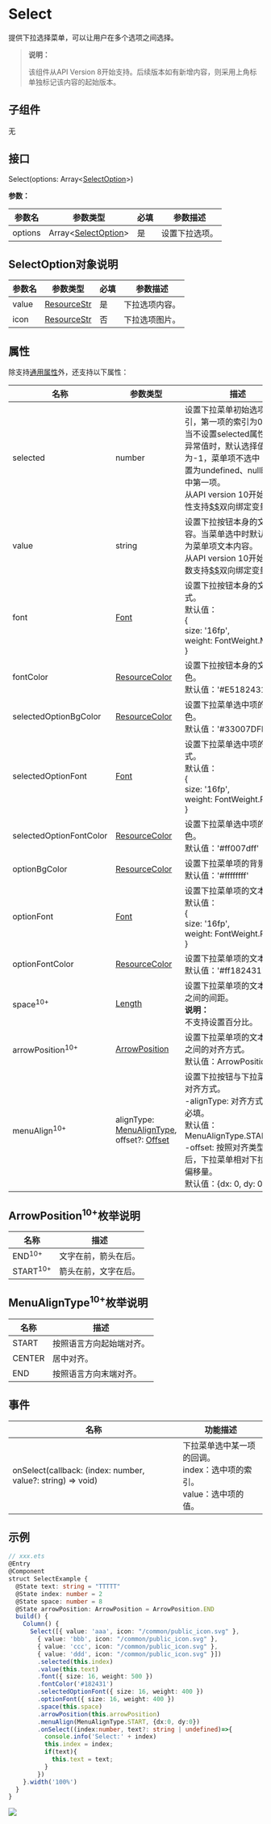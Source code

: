 #  Select

提供下拉选择菜单，可以让用户在多个选项之间选择。

>  **说明：** 
>
>  该组件从API Version 8开始支持。后续版本如有新增内容，则采用上角标单独标记该内容的起始版本。

## 子组件

无

## 接口

Select(options: Array\<[SelectOption](#selectoption对象说明)\>)

**参数：**

| 参数名  | 参数类型                                       | 必填 | 参数描述       |
| ------- | ---------------------------------------------- | ---- | -------------- |
| options | Array\<[SelectOption](#selectoption对象说明)\> | 是   | 设置下拉选项。 |

## SelectOption对象说明

| 参数名 | 参数类型                            | 必填 | 参数描述       |
| ------ | ----------------------------------- | ---- | -------------- |
| value  | [ResourceStr](ts-types.md#resourcestr) | 是   | 下拉选项内容。 |
| icon   | [ResourceStr](ts-types.md#resourcestr) | 否   | 下拉选项图片。 |

## 属性

除支持[通用属性](ts-universal-attributes-size.md)外，还支持以下属性：

| 名称                    | 参数类型                              | 描述                                          |
| ----------------------- | ------------------------------------- | --------------------------------------------- |
| selected                | number                                | 设置下拉菜单初始选项的索引，第一项的索引为0。<br>当不设置selected属性或设置异常值时，默认选择值为-1，菜单项不选中；当设置为undefined、null时，选中第一项。<br />从API version 10开始，该属性支持[$$](../../quick-start/arkts-two-way-sync.md)双向绑定变量。 |
| value                   | string                                | 设置下拉按钮本身的文本内容。当菜单选中时默认会替换为菜单项文本内容。<br />从API version 10开始，该参数支持[$$](../../quick-start/arkts-two-way-sync.md)双向绑定变量。 |
| font                    | [Font](ts-types.md#font)          | 设置下拉按钮本身的文本样式。<br/>默认值：<br/>{<br/>size:&nbsp;'16fp',<br/>weight:&nbsp;FontWeight.Medium<br/>} |
| fontColor               | [ResourceColor](ts-types.md#resourcecolor) | 设置下拉按钮本身的文本颜色。<br/>默认值：'\#E5182431' |
| selectedOptionBgColor   | [ResourceColor](ts-types.md#resourcecolor) | 设置下拉菜单选中项的背景色。<br/>默认值：'\#33007DFF' |
| selectedOptionFont      | [Font](ts-types.md#font)          | 设置下拉菜单选中项的文本样式。<br/>默认值：<br/>{<br/>size:&nbsp;'16fp',<br/>weight:&nbsp;FontWeight.Regular<br/>} |
| selectedOptionFontColor | [ResourceColor](ts-types.md#resourcecolor) | 设置下拉菜单选中项的文本颜色。<br/>默认值：'\#ff007dff' |
| optionBgColor           | [ResourceColor](ts-types.md#resourcecolor) | 设置下拉菜单项的背景色。<br/>默认值：'\#ffffffff' |
| optionFont              | [Font](ts-types.md#font)          | 设置下拉菜单项的文本样式。<br/>默认值：<br/>{<br/>size:&nbsp;'16fp',<br/>weight:&nbsp;FontWeight.Regular<br/>} |
| optionFontColor         | [ResourceColor](ts-types.md#resourcecolor) | 设置下拉菜单项的文本颜色。<br/>默认值：'\#ff182431' |
| space<sup>10+</sup>         | [Length](ts-types.md#length)               | 设置下拉菜单项的文本与箭头之间的间距。<br/>**说明：** <br/>不支持设置百分比。 |
| arrowPosition<sup>10+</sup> | [ArrowPosition](#arrowposition10枚举说明)                  | 设置下拉菜单项的文本与箭头之间的对齐方式。<br/>默认值：ArrowPosition.END |
| menuAlign<sup>10+</sup> | alignType: [MenuAlignType](#menualigntype10枚举说明),<br/> offset?: [Offset](ts-types.md#offset)    | 设置下拉按钮与下拉菜单间的对齐方式。<br/> -alignType: 对齐方式类型，必填。<br/>默认值：MenuAlignType.START <br/> -offset: 按照对齐类型对齐后，下拉菜单相对下拉按钮的偏移量。<br/> 默认值：{dx: 0, dy: 0}|

## ArrowPosition<sup>10+</sup>枚举说明

| 名称                | 描述               |
| ------------------- | ------------------ |
| END<sup>10+</sup>   | 文字在前，箭头在后。 |
| START<sup>10+</sup> | 箭头在前，文字在后。 |


## MenuAlignType<sup>10+</sup>枚举说明

| 名称                | 描述               |
| ------------------- | ------------------ |
| START               | 按照语言方向起始端对齐。 |
| CENTER              | 居中对齐。 |
| END                 | 按照语言方向末端对齐。 |

## 事件

| 名称                                                         | 功能描述                                                     |
| ------------------------------------------------------------ | ------------------------------------------------------------ |
| onSelect(callback: (index: number, value?:&nbsp;string) => void) | 下拉菜单选中某一项的回调。<br/>index：选中项的索引。<br/>value：选中项的值。 |

##  示例

```ts
// xxx.ets
@Entry
@Component
struct SelectExample {
  @State text: string = "TTTTT"
  @State index: number = 2
  @State space: number = 8
  @State arrowPosition: ArrowPosition = ArrowPosition.END
  build() {
    Column() {
      Select([{ value: 'aaa', icon: "/common/public_icon.svg" },
        { value: 'bbb', icon: "/common/public_icon.svg" },
        { value: 'ccc', icon: "/common/public_icon.svg" },
        { value: 'ddd', icon: "/common/public_icon.svg" }])
        .selected(this.index)
        .value(this.text)
        .font({ size: 16, weight: 500 })
        .fontColor('#182431')
        .selectedOptionFont({ size: 16, weight: 400 })
        .optionFont({ size: 16, weight: 400 })
        .space(this.space)
        .arrowPosition(this.arrowPosition)
        .menuAlign(MenuAlignType.START, {dx:0, dy:0})
        .onSelect((index:number, text?: string | undefined)=>{
          console.info('Select:' + index)
          this.index = index;
          if(text){
            this.text = text;
          }
        })
    }.width('100%')
  }
}
```

![](figures/select.png)
